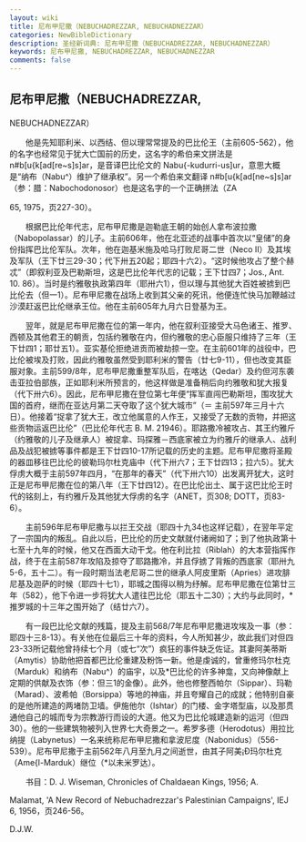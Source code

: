 ```yaml
---
layout: wiki
title: 尼布甲尼撒（NEBUCHADREZZAR, NEBUCHADNEZZAR）
categories: NewBibleDictionary
description: 圣经新词典: 尼布甲尼撒（NEBUCHADREZZAR, NEBUCHADNEZZAR）
keywords: 尼布甲尼撒, NEBUCHADREZZAR, NEBUCHADNEZZAR
comments: false
---
```


## 尼布甲尼撒（NEBUCHADREZZAR,

NEBUCHADNEZZAR）

　　他是先知耶利米、以西结、但以理常常提及的巴比伦王（主前605-562），他的名字也经常见于犹大亡国前的历史，这名字的希伯来文拼法是 n#b[u{k[ad[re~s]s]ar，是音译巴比伦文的 Nabu{-kudurri-us]ur，意思大概是“纳布（Nabu^）维护了继承权”。另一个希伯来文翻译 n#b[u{k[ad[ne~s]s]ar（参：腊：Nabochodonosor）也是这名字的一个正确拼法（ZA

65, 1975，页227-30）。

　　根据巴比伦年代志，尼布甲尼撒是迦勒底王朝的始创人拿布波拉撒（Nabopolassar）的儿子。主前606年，他在北亚述的战事中首次以“皇储”的身份指挥巴比伦军队。次年，他在迦基米施及哈马打败尼哥二世（Neco II）及其埃及军队（王下廿三29-30；代下卅五20起；耶四十六2）。“这时候他攻占了整个赫忒”（即叙利亚及巴勒斯坦，这是巴比伦年代志的记载；王下廿四7；Jos., Ant. 10. 86）。当时是约雅敬执政第四年（耶卅六1），但以理与其他犹大百姓被掳到巴比伦去（但一1）。尼布甲尼撒在战场上收到其父亲的死讯，他便连忙快马加鞭越过沙漠赶返巴比伦继承王位。他在主前605年九月六日登基为王。

　　翌年，就是尼布甲尼撒在位的第一年内，他在叙利亚接受大马色诸王、推罗、西顿及其他君王的朝贡，包括约雅敬在内，但约雅敬的忠心臣服只维持了三年（王下廿四1；耶廿五1）。亚实基伦拒绝进贡而被劫掠一空。在主前601年的战役中，巴比伦被埃及打败，因此约雅敬虽然受到耶利米的警告（廿七9-11），但也改变其臣服对象。主前599/8年，尼布甲尼撒重整军队后，在喀达（Qedar）及约但河东袭击亚拉伯部族，正如耶利米所预言的，他这样做是准备稍后向约雅敬和犹大报复（代下卅六6）。因此，尼布甲尼撒在登位第七年便“挥军直闯巴勒斯坦，围攻犹大国的首府，继而在亚达月第二天夺取了这个犹大城市”（＝ 主前597年三月十六日）。他接着“捉拿了犹大王，改立他属意的人作王，又接受了无数的贡物，并把这些贡物运返巴比伦”（巴比伦年代志 B. M. 21946）。耶路撒冷被攻占、其王约雅斤（约雅敬的儿子及继承人）被捉拿、玛探雅－西底家被立为约雅斤的继承人、战利品及战犯被掳等事件都是王下廿四10-17所记载的历史的主题。尼布甲尼撒将圣殿的器皿移往巴比伦的彼勒玛尔杜克庙中（代下卅六7；王下廿四13；拉六5）。犹大俘虏大概于主前597年四月，“在那年的春天”（代下卅六10）出发离开犹大，这时正是尼布甲尼撒在位的第八年（王下廿四12）。在巴比伦出土、属于这巴比伦王时代的铭刻上，有约雅斤及其他犹大俘虏的名字（ANET，页308; DOTT，页83-6）。

　　主前596年尼布甲尼撒与以拦王交战（耶四十九34也这样记载），在翌年平定了一宗国内的叛乱。自此以后，巴比伦的历史文献就付诸阙如了；到了他执政第十七至十九年的时候，他又在西面大动干戈。他在利比拉（Riblah）的大本营指挥作战，终于在主前587年攻陷及掠夺了耶路撒冷，并且俘掳了背叛的西底家（耶卅九5-6，五十二）。有一段时期当法老尼哥二世的继承人阿皮里斯（Apries）进攻腓尼基及迦萨的时候（耶四十七1），耶城之围得以稍为纾解。尼布甲尼撒在位第廿三年（582），他下令进一步将犹大人遣往巴比伦（耶五十二30）；大约与此同时，*推罗城的十三年之围开始了（结廿六7）。

　　有一段巴比伦文献的残篇，提及主前568/7年尼布甲尼撒进攻埃及一事（参：耶四十三8-13）。有关他在位最后三十年的资料，今人所知甚少，故此我们对但四23-33所记载他曾持续七个月（或七“次”）疯狂的事件缺乏佐证。其妻阿美蒂斯（Amytis）协助他把首都巴比伦重建及粉饰一新。他是虔诚的，曾重修玛尔杜克（Marduk）和纳布（Nabu^）的庙宇，以及*巴比伦的许多神龛，又向神像献上定期的供献及衣饰（参：但三1的金像）。此外，他也修整西帕尔（Sippar）、玛勒（Marad）、波希帕（Borsippa）等地的神庙，并且夸耀自己的成就；他特别自豪的是他所建造的两堵防卫墙。伊施他尔（Ishtar）的门楼、金字塔型庙，以及那贯通他自己的城而专为宗教游行而设的大道。他又为巴比伦城建造新的运河（但四30）。他的一些建筑物被列入世界七大奇景之一。希罗多德（Herodotus）用拉比纳提（Labynetus）一名来统称尼布甲尼撒和拿波尼度（Nabonidus）（556-539）。尼布甲尼撒于主前562年八月至九月之间逝世，由其子阿美¡Ð玛尔杜克（Ame{l-Marduk）继位（*以未米罗达）。

　　书目：D. J. Wiseman, Chronicles of Chaldaean Kings, 1956; A.

Malamat, 'A New Record of Nebuchadrezzar's Palestinian Campaigns', IEJ 6, 1956，页246-56。

D.J.W.








